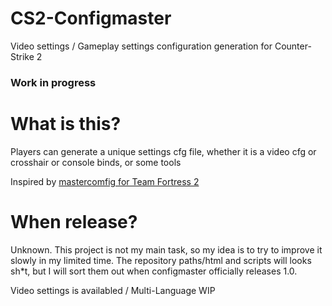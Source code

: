 # CS2-Configmaster
Video settings / Gameplay settings configuration generation for Counter-Strike 2

### Work in progress  



# What is this?

Players can generate a unique settings cfg file, whether it is a video cfg or crosshair or console binds, or some tools

Inspired by [mastercomfig for Team Fortress 2](https://comfig.app/)

# When release?
Unknown. This project is not my main task, so my idea is to try to improve it slowly in my limited time. The repository paths/html and scripts will looks sh*t, but I will sort them out when configmaster officially releases 1.0.

Video settings is availabled / Multi-Language WIP